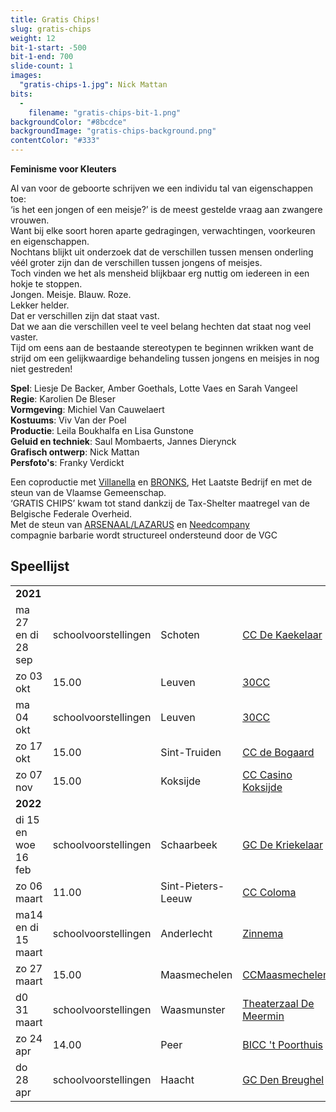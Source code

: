 ```yaml
---
title: Gratis Chips!
slug: gratis-chips
weight: 12
bit-1-start: -500
bit-1-end: 700
slide-count: 1
images:
  "gratis-chips-1.jpg": Nick Mattan
bits:
  -
    filename: "gratis-chips-bit-1.png"
backgroundColor: "#8bcdce"
backgroundImage: "gratis-chips-background.png"
contentColor: "#333"
---
```

<style>
  @media (min-width: 666px) {
    #background-bit-1 {
      width: 600px;
      height: 1340px;
      position: absolute;
      right: 0;
      top: 0;
      background: url({{ .Site.BaseURL }}/img/gratis-chips-bit-1.png) no-repeat bottom right;
    }
  }
</style>
**Feminisme voor Kleuters**<br>

Al van voor de geboorte schrijven we een individu tal van eigenschappen toe: <br>
‘is het een jongen of een meisje?’ is de meest gestelde vraag aan zwangere vrouwen.<br>
Want bij elke soort horen aparte gedragingen, verwachtingen, voorkeuren en eigenschappen. <br>
Nochtans blijkt uit onderzoek dat de verschillen tussen mensen onderling véél groter zijn dan de verschillen tussen jongens of meisjes.<br> 
Toch vinden we het als mensheid blijkbaar erg nuttig om iedereen in een hokje te stoppen.<br>
Jongen. Meisje. Blauw. Roze.<br>
Lekker helder. <br>
Dat er verschillen zijn dat staat vast.<br>
Dat we aan die verschillen veel te veel belang hechten dat staat nog veel vaster.<br>
Tijd om eens aan de bestaande stereotypen te beginnen wrikken want de strijd om een gelijkwaardige behandeling tussen jongens en meisjes in nog niet gestreden!

**Spel**: Liesje De Backer, Amber Goethals, Lotte Vaes en Sarah Vangeel<br>
**Regie**: Karolien De Bleser<br>
**Vormgeving**: Michiel Van Cauwelaert<br>
**Kostuums**: Viv Van der Poel<br>
**Productie**: Leila Boukhalfa en Lisa Gunstone<br>
**Geluid en techniek**: Saul Mombaerts, Jannes Dierynck<br>
**Grafisch ontwerp**: Nick Mattan<br>
**Persfoto's**: Franky Verdickt<br>

Een coproductie met <a href="http://www.villanella.be/">Villanella</a> en <a href="https://www.bronks.be/nl/">BRONKS</a>, Het Laatste Bedrijf en met de steun van de Vlaamse Gemeenschap.<br>
‘GRATIS CHIPS’ kwam tot stand dankzij de Tax-Shelter maatregel van de Belgische Federale Overheid.<br>
Met de steun van <a href="https://www.arsenaallazarus.be/">ARSENAAL/LAZARUS</a> en <a href="https://www.needcompany.org/">Needcompany</a><br>
compagnie barbarie wordt structureel ondersteund door de VGC

## Speellijst
<div class="table-responsive">
<table class="speellijst">
<tr><td colspan="5"><strong>2021</strong></td></tr>
<tr><td>ma 27 en di 28 sep</td><td>schoolvoorstellingen</td><td>Schoten</td><td><a href="https://www.ccschoten.be/">CC De Kaekelaar</a></td></tr>
<tr><td>zo 03 okt</td><td>15.00</td><td>Leuven</td><td><a href="https://www.30CC.be/">30CC</a></td></tr>
<tr><td>ma 04 okt</td><td>schoolvoorstellingen</td><td>Leuven</td><td><a href="https://www.30CC.be/">30CC</a></td></tr>
<tr><td>zo 17 okt</td><td>15.00</td><td>Sint-Truiden</td><td><a href="https://www.debogaard.be/">CC de Bogaard</a></td></tr>
<tr><td>zo 07 nov</td><td>15.00</td><td>Koksijde</td><td><a href="https://www.casinokoksijde.be/">CC Casino Koksijde</a></td></tr>
<tr><td colspan="5"><strong>2022</strong></td></tr>
<tr><td>di 15 en woe 16 feb</td><td>schoolvoorstellingen</td><td>Schaarbeek</td><td><a href="https://www.schoolpodiumnoord.be/">GC De Kriekelaar</a></td></tr>
<tr><td>zo 06 maart</td><td>11.00</td><td>Sint-Pieters-Leeuw</td><td><a href="https://www.colomaspl.be/">CC Coloma</a></td></tr> 
<tr><td>ma14 en di 15 maart</td><td>schoolvoorstellingen</td><td>Anderlecht</td><td><a href="https://www.derinck.be/">Zinnema</a></td></tr>
<tr><td>zo 27 maart</td><td>15.00</td><td>Maasmechelen</td><td><a href="https://www.ccmaasmechelen.be/">CCMaasmechelen</a></td></tr>  
<tr><td>d0 31 maart</td><td>schoolvoorstellingen</td><td>Waasmunster</td><td><a href="https://www.waasmunster.be/">Theaterzaal De Meermin</a></td></tr>
<tr><td>zo 24 apr</td><td>14.00</td><td>Peer</td><td><a href="https://www.biccpeer.be/">BICC 't Poorthuis</a></td></tr>
<tr><td>do 28 apr</td><td>schoolvoorstellingen</td><td>Haacht</td><td><a href="https://www.haacht.be/">GC Den Breughel</a></td></tr>  
  



</table>
</div>
